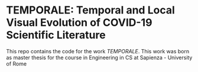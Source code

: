 # TEMPORALE: Temporal and Local Visual Evolution of COVID-19 Scientific Literature

This repo contains the code for the work _TEMPORALE_. This work was born as master thesis for the course in Engineering in CS at Sapienza - University of Rome
